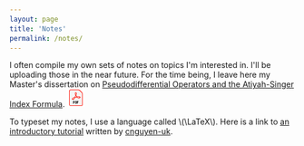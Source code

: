 ```yaml
---
layout: page
title: 'Notes'
permalink: /notes/
---
```


<p>I often compile my own sets of notes on topics I'm interested in. I'll be uploading those in the near future. For the time being, I leave here my Master's dissertation on <a href="/assets/notes/7CCMMS50_Benyattou.pdf">Pseudodifferential Operators and the Atiyah-Singer Index Formula</a>. <img src="/assets/images/pdf-logo.png" class="icon"></p>

<p>To typeset my notes, I use a language called \(\LaTeX\). Here is a link to <a href="https://github.com/cnguyen-uk/Getting-Started-With-LaTeX">an introductory tutorial</a> written by <a href="https://github.com/cnguyen-uk">cnguyen-uk</a>.</p>